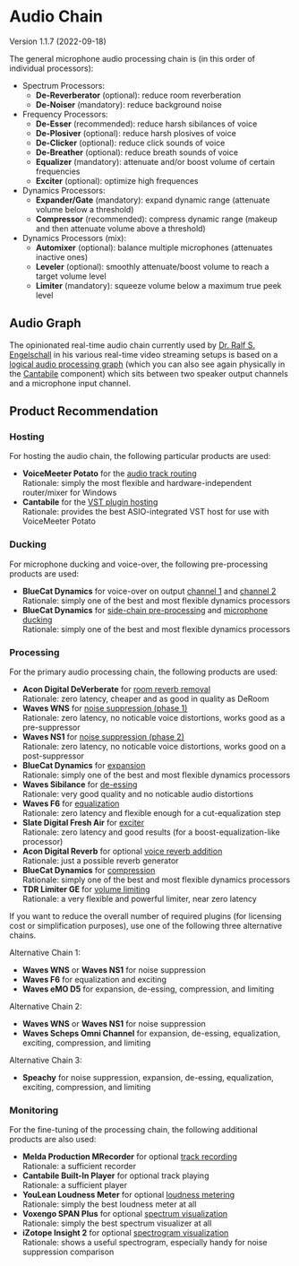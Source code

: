 
Audio Chain
===========

Version 1.1.7 (2022-09-18)

The general microphone audio processing chain is (in this order of individual processors):

- Spectrum Processors:
    - **De-Reverberator** (optional):     reduce room reverberation
    - **De-Noiser**       (mandatory):    reduce background noise
- Frequency Processors:
    - **De-Esser**        (recommended):  reduce harsh sibilances of voice
    - **De-Plosiver**     (optional):     reduce harsh plosives   of voice
    - **De-Clicker**      (optional):     reduce click sounds     of voice
    - **De-Breather**     (optional):     reduce breath sounds    of voice
    - **Equalizer**       (mandatory):    attenuate and/or boost volume of certain frequencies
    - **Exciter**         (optional):     optimize high frequences
- Dynamics Processors:
    - **Expander/Gate**   (mandatory):    expand   dynamic range (attenuate volume below a threshold)
    - **Compressor**      (recommended):  compress dynamic range (makeup and then attenuate volume above a threshold)
- Dynamics Processors (mix):
    - **Automixer**       (optional):     balance multiple microphones (attenuates inactive ones)
    - **Leveler**         (optional):     smoothly attenuate/boost volume to reach a target volume level
    - **Limiter**         (mandatory):    squeeze volume below a maximum true peek level

Audio Graph
-----------

The opinionated real-time audio chain currently used by [Dr. Ralf S. Engelschall](https://engelschall.com) in
his various real-time video streaming setups is based on a [logical audio processing graph](audio-chain.pdf)
(which you can also see again physically in the [Cantabile](audio-chain/screenshot-02-hosting.png) component)
which sits between two speaker output channels and a microphone input channel.

Product Recommendation
----------------------

### Hosting

For hosting the audio chain, the following particular products are used:

- **VoiceMeeter Potato** for the [audio track routing](audio-chain/screenshot-01-routing.png)<br/>
  Rationale: simply the most flexible and hardware-independent router/mixer for Windows
- **Cantabile** for the [VST plugin hosting](audio-chain/screenshot-02-hosting.png)<br/>
  Rationale: provides the best ASIO-integrated VST host for use with VoiceMeeter Potato

### Ducking

For microphone ducking and voice-over, the following pre-processing products are used:

- **BlueCat Dynamics** for voice-over on output [channel 1](audio-chain/screenshot-03-voiceover1.png) and [channel 2](audio-chain/screenshot-04-voiceover2.png)<br/>
  Rationale: simply one of the best and most flexible dynamics processors
- **BlueCat Dynamics** for [side-chain pre-processing](audio-chain/screenshot-05-ducking-pre.png) and [microphone ducking](audio-chain/screenshot-06-ducking.png)<br/>
  Rationale: simply one of the best and most flexible dynamics processors

### Processing

For the primary audio processing chain, the following products are used:

- **Acon Digital DeVerberate** for [room reverb removal](audio-chain/screenshot-07-de-reverb.png)<br/>
  Rationale: zero latency, cheaper and as good in quality as DeRoom
- **Waves WNS** for [noise suppression (phase 1)](audio-chain/screenshot-08-de-noiser-1.png)<br/>
  Rationale: zero latency, no noticable voice distortions, works good as a pre-suppressor
- **Waves NS1** for [noise suppression (phase 2)](audio-chain/screenshot-09-de-noiser-2.png)<br/>
  Rationale: zero latency, no noticable voice distortions, works good on a post-suppressor
- **BlueCat Dynamics** for [expansion](audio-chain/screenshot-10-expander.png)<br/>
  Rationale: simply one of the best and most flexible dynamics processors
- **Waves Sibilance** for [de-essing](audio-chain/screenshot-11-de-esser.png)<br/>
  Rationale: very good quality and no noticable audio distortions
- **Waves F6** for [equalization](audio-chain/screenshot-12-equalizer.png)<br/>
  Rationale: zero latency and flexible enough for a cut-equalization step
- **Slate Digital Fresh Air** for [exciter](audio-chain/screenshot-13-exciter.png)<br/>
  Rationale: zero latency and good results (for a boost-equalization-like processor)
- **Acon Digital Reverb** for optional [voice reverb addition](audio-chain/screenshot-14-reverb.png)<br/>
  Rationale: just a possible reverb generator
- **BlueCat Dynamics** for [compression](audio-chain/screenshot-15-compressor.png)<br/>
  Rationale: simply one of the best and most flexible dynamics processors
- **TDR Limiter GE** for [volume limiting](audio-chain/screenshot-16-limiter.png)<br/>
  Rationale: a very flexible and powerful limiter, near zero latency

If you want to reduce the overall number of required plugins (for
licensing cost or simplification purposes), use one of the following
three alternative chains.

Alternative Chain 1:

- **Waves WNS** or **Waves NS1** for noise suppression
- **Waves F6** for equalization and exciting
- **Waves eMO D5** for expansion, de-essing, compression, and limiting

Alternative Chain 2:

- **Waves WNS** or **Waves NS1** for noise suppression
- **Waves Scheps Omni Channel** for expansion, de-essing, equalization, exciting, compression, and limiting

Alternative Chain 3:

- **Speachy** for noise suppression, expansion, de-essing, equalization, exciting, compression, and limiting

### Monitoring

For the fine-tuning of the processing chain, the following additional products are also used:

- **Melda Production MRecorder** for optional [track recording](audio-chain/screenshot-17-recorder.png)<br/>
  Rationale: a sufficient recorder
- **Cantabile Built-In Player** for optional track playing<br/>
  Rationale: a sufficient player
- **YouLean Loudness Meter** for optional [loudness metering](audio-chain/screenshot-18-loudness.png)<br/>
  Rationale: simply the best loudness meter at all
- **Voxengo SPAN Plus** for optional [spectrum visualization](audio-chain/screenshot-19-spectrum.png)<br/>
  Rationale: simply the best spectrum visualizer at all
- **iZotope Insight 2** for optional [spectrogram visualization](audio-chain/screenshot-20-spectogram.png)<br/>
  Rationale: shows a useful spectrogram, especially handy for noise suppression comparison

